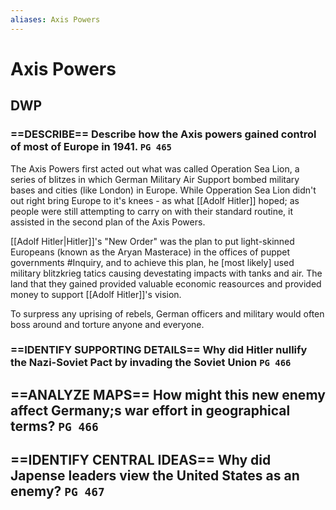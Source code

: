 ```yaml
---
aliases: Axis Powers
---
```

# Axis Powers

## DWP
### ==DESCRIBE== Describe how the Axis powers gained control of most of Europe in 1941. `PG 465`
The Axis Powers first acted out what was called Operation Sea Lion, a series of blitzes in which German Military Air Support bombed military bases and cities (like London) in Europe. While Opperation Sea Lion didn't out right bring Europe to it's knees - as what [[Adolf Hitler]] hoped; as people were still attempting to carry on with their standard routine, it assisted in the second plan of the Axis Powers.

[[Adolf Hitler|Hitler]]'s "New Order" was the plan to put light-skinned Europeans (known as the Aryan Masterace) in the offices of puppet governments #Inquiry, and to achieve this plan, he [most likely] used military blitzkrieg tatics causing devestating impacts with tanks and air. The land that they gained provided valuable economic reasources and provided money to support [[Adolf Hitler]]'s vision.

To surpress any uprising of rebels, German officers and military would often boss around and torture anyone and everyone.
### ==IDENTIFY SUPPORTING DETAILS== Why did Hitler nullify the Nazi-Soviet Pact by invading the Soviet Union `PG 466`

## ==ANALYZE MAPS== How might this new enemy affect Germany;s war effort in geographical terms? `PG 466`
## ==IDENTIFY CENTRAL IDEAS== Why did Japense leaders view the United States as an enemy? `PG 467`